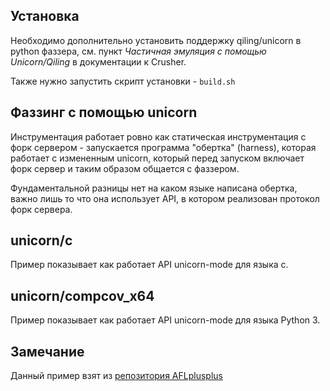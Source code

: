 ## Установка

Необходимо дополнительно установить поддержку qiling/unicorn в python фаззера, см. пункт _Частичная
эмуляция с помощью Unicorn/Qiling_ в документации к Crusher.

Также нужно запустить скрипт установки - `build.sh`

## Фаззинг с помощью unicorn

Инструментация работает ровно как статическая инструментация с форк сервером - запускается программа "обертка" (harness),
которая работает с измененным unicorn, который перед запуском включает форк сервер и таким образом общается
с фаззером.

Фундаментальной разницы нет на каком языке написана обертка, важно лишь то что она использует API, в котором реализован
протокол форк сервера.

## unicorn/c

Пример показывает как работает API unicorn-mode для языка c.

## unicorn/compcov_x64

Пример показывает как работает API unicorn-mode для языка Python 3.

## Замечание

Данный пример взят из [репозитория AFLplusplus](https://github.com/AFLplusplus/AFLplusplus/tree/stable/unicorn_mode)

